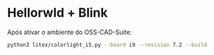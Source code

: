 # Hellorwld + Blink

Após ativar o ambiente do OSS-CAD-Suite:

```sh
python3 litex/colorlight_i5.py --board i9 --revision 7.2 --build
```
